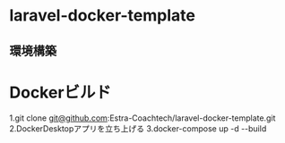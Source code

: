 # laravel-docker-template

## 環境構築

# Dockerビルド
1.git clone git@github.com:Estra-Coachtech/laravel-docker-template.git
2.DockerDesktopアプリを立ち上げる
3.docker-compose up -d --build
